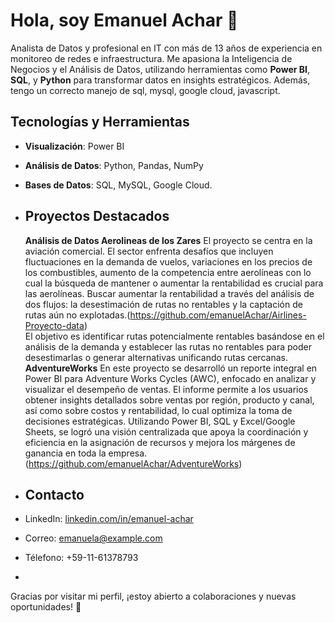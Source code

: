 # Hola, soy Emanuel Achar 👋

Analista de Datos y profesional en IT con más de 13 años de experiencia en monitoreo de redes e infraestructura. Me apasiona la Inteligencia de Negocios y el Análisis de Datos, utilizando herramientas como **Power BI**, **SQL**, y **Python** para transformar datos en insights estratégicos. Además, tengo un correcto manejo de sql, mysql, google cloud, javascript. 

## Tecnologías y Herramientas
- **Visualización**: Power BI
- **Análisis de Datos**: Python, Pandas, NumPy
- **Bases de Datos**: SQL, MySQL, Google Cloud.

- ## Proyectos Destacados
   **Análisis de Datos Aerolineas de los Zares** El proyecto se centra en la aviación comercial. El sector enfrenta desafíos que incluyen fluctuaciones en la demanda 
 de vuelos, variaciones en los precios de los combustibles, aumento de la competencia entre aerolíneas con lo cual la búsqueda de mantener o aumentar la rentabilidad es crucial para las aerolíneas. 
 Buscar aumentar la rentabilidad a través del análisis de dos flujos: la desestimación de rutas no rentables y la captación de rutas aún no explotadas.(https://github.com/emanuelAchar/Airlines-Proyecto-data)   
 El objetivo es identificar rutas potencialmente rentables basándose en el análisis de la demanda y establecer las rutas no rentables para poder desestimarlas o generar alternativas unificando rutas cercanas.
 **AdventureWorks** En este proyecto se desarrolló un reporte integral en Power BI para Adventure Works Cycles (AWC), enfocado en analizar y visualizar el desempeño de ventas. El informe permite a los usuarios obtener insights detallados sobre ventas por región, producto y canal, así como sobre costos y rentabilidad, lo cual optimiza la toma de decisiones estratégicas. Utilizando Power BI, SQL y Excel/Google Sheets, se logró una visión centralizada que apoya la coordinación y eficiencia en la asignación de recursos y mejora los márgenes de ganancia en toda la empresa. (https://github.com/emanuelAchar/AdventureWorks)


- ## Contacto
- LinkedIn: [linkedin.com/in/emanuel-achar](https://www.linkedin.com/in/emanuel-achar)
- Correo: emanuela@example.com
- Télefono: +59-11-61378793
- 
Gracias por visitar mi perfil, ¡estoy abierto a colaboraciones y nuevas oportunidades! 🚀
